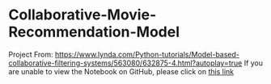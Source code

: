 # Collaborative-Movie-Recommendation-Model
Project From: https://www.lynda.com/Python-tutorials/Model-based-collaborative-filtering-systems/563080/632875-4.html?autoplay=true
If you are unable to view the Notebook on GitHub, please click on [this link](https://nbviewer.jupyter.org/github/ZainHKazmi/Collaborative-Movie-Recommendation-Model/blob/master/Collaborative%20Movie%20Recommendation%20Model.ipynb)
